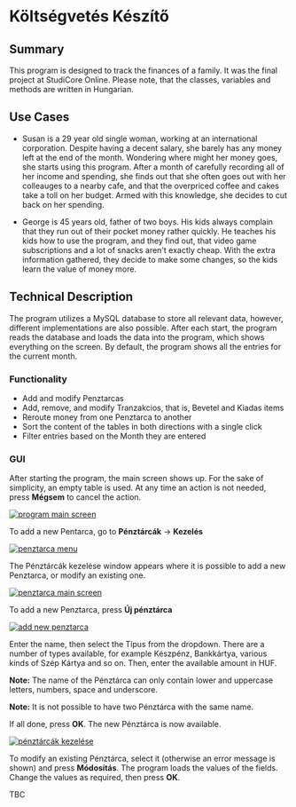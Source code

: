 # Költségvetés Készítő

## Summary

This program is designed to track the finances of a family. It was the final project at StudiCore Online. Please note, that the classes, variables and methods are written in Hungarian.


## Use Cases

- Susan is a 29 year old single woman, working at an international corporation. Despite having a decent salary, she barely has any money left at the end of the month.
Wondering where might her money goes, she starts using this program. After a month of carefully recording all of her income and spending, she finds out that she often goes out 
with her colleauges to a nearby cafe, and that the overpriced coffee and cakes take a toll on her budget. Armed with this knowledge, she decides to cut back on her spending.

- George is 45 years old, father of two boys. His kids always complain that they run out of their pocket money rather quickly. He teaches his kids how to use the program, and 
they find out, that video game subscriptions and a lot of snacks aren't exactly cheap. With the extra information gathered, they decide to make some changes, so the kids learn the value of money more.


## Technical Description

The program utilizes a MySQL database to store all relevant data, however, different implementations are also possible. After each start, the program reads the database and loads the data into the program, which shows everything on the screen. By default, the program shows all the entries for the current month.

### Functionality

* Add and modify Penztarcas
* Add, remove, and modify Tranzakcios, that is, Bevetel and Kiadas items
* Reroute money from one Penztarca to another
* Sort the content of the tables in both directions with a single click
* Filter entries based on the Month they are entered

### GUI

After starting the program, the main screen shows up. For the sake of simplicity, an empty table is used. At any time an action is not needed, press <b>Mégsem</b> to cancel the action.

<a href="https://imgur.com/csrUToD"><img src="https://imgur.com/csrUToD.jpeg" title="program main screen" /></a>

To add a new Pentarca, go to <b>Pénztárcák</b> -> <b>Kezelés</b>

<a href="https://imgur.com/q38KF3u"><img src="https://imgur.com/q38KF3u.jpeg" title="penztarca menu" /></a>

The Pénztárcák kezelése window appears where it is possible to add a new Penztarca, or modify an existing one.

<a href="https://imgur.com/cC5xHrM"><img src="https://imgur.com/cC5xHrM.jpeg" title="penztarca main screen" /></a>

To add a new Penztarca, press <b>Új pénztárca</b>

<a href="https://imgur.com/WZnc7fJ"><img src="https://imgur.com/WZnc7fJ.jpeg" title="add new penztarca" /></a>

Enter the name, then select the Típus from the dropdown. There are a number of types available, for example Készpénz, Bankkártya, various kinds of Szép Kártya and so on. Then, enter the available amount in HUF.

<b>Note:</b> The name of the Pénztárca can only contain lower and uppercase letters, numbers, space and underscore.

<b>Note:</b> It is not possible to have two Pénztárca with the same name.

If all done, press <b>OK</b>. The new Pénztárca is now available.

<a href="https://imgur.com/fqGjbFD"><img src="https://imgur.com/fqGjbFD.jpeg" title="pénztárcák kezelése" /></a>

To modify an existing Pénztárca, select it (otherwise an error message is shown) and press <b>Módosítás</b>. The program loads the values of the fields. Change the values as required, then press <b>OK</b>.

TBC

